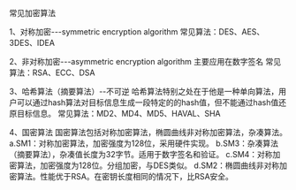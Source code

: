 常见加密算法




1、对称加密---symmetric encryption algorithm
常见算法：DES、AES、3DES、IDEA

2、非对称加密---asymmetric encryption algorithm
主要应用在数字签名
常见算法：RSA、ECC、DSA

3、哈希算法（摘要算法）--不可逆
哈希算法特别之处在于他是一种单向算法，用户可以通过hash算法对目标信息生成一段特定的的hash值，但不能通过hash值还原目标信息。
常见算法：MD2、MD4、MD5、HAVAL、SHA

4、国密算法
国密算法包括对称加密算法，椭圆曲线非对称加密算法，杂凑算法。
a.SM1：对称加密算法，加密强度为128位，采用硬件实现。
b.SM3：杂凑算法（摘要算法），杂凑值长度为32字节。适用于数字签名和验证。
c.SM4：对称加密算法，加密强度为128位。分组加密，与DES类似。
d.SM2：椭圆曲线非对称加密算法。性能优于RSA。在密钥长度相同的情况下，比RSA安全。

